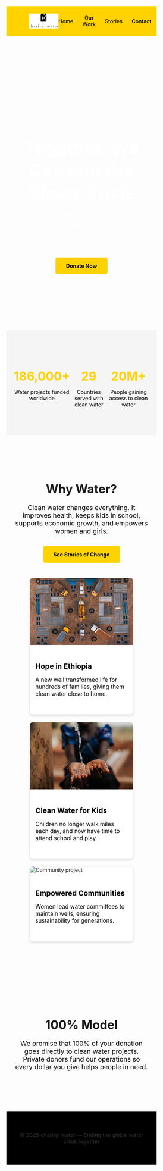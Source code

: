 <!DOCTYPE html>
<html lang="en">
<head>
  <meta charset="UTF-8">
  <meta name="viewport" content="width=device-width, initial-scale=1.0">
  <title>Charity: Water - End the Water Crisis</title>
  <style>
    * { margin: 0; padding: 0; box-sizing: border-box; }

    body {
      font-family: 'Helvetica Neue', Arial, sans-serif;
      background: #fff;
      color: #000;
      line-height: 1.6;
    }

    header {
      background: #FFD200;
      padding: 20px 60px;
      display: flex;
      justify-content: space-between;
      align-items: center;
    }

    header img {
      height: 40px;
      background: transparent; /* Ensure no white background */
      display: block;
    }

    nav ul {
      list-style: none;
      display: flex;
      gap: 25px;
      align-items: center; /* Ensure all nav items are vertically aligned */
      margin: 0;
      padding: 0;
    }

    nav li {
      display: flex;
      align-items: center; /* Vertically center each nav item */
      height: 100%;        /* Make sure all items have equal height */
    }

    nav a {
      text-decoration: none;
      color: #000;
      font-weight: 500;
    }

    nav a:hover {
      text-decoration: underline;
    }

    .hero {
      background: url('Uganda-2018-charitywater-cubbygraham-1769.jpg') no-repeat center center/cover;
      color: white;
      text-align: center;
      padding: 150px 20px;
      position: relative;
    }

    .hero::after {
      content: '';
      position: absolute;
      top: 0; left: 0; right: 0; bottom: 0;
      background: rgba(0,0,0,0.4);
    }

    .hero-content {
      position: relative;
      z-index: 1;
      max-width: 800px;
      margin: auto;
    }

    .hero h2 {
      font-size: 3rem;
      margin-bottom: 20px;
      font-weight: bold;
    }

    .hero p {
      font-size: 1.2rem;
      margin-bottom: 30px;
    }

    .btn {
      display: inline-block;
      padding: 14px 28px;
      background: #FFD200;
      color: #000;
      font-weight: bold;
      border-radius: 5px;
      text-decoration: none;
      transition: background 0.3s ease;
    }

    .btn:hover {
      background: #e6be00;
    }

    .impact {
      display: flex;
      justify-content: space-around;
      padding: 60px 20px;
      background: #f5f5f5;
      text-align: center;
    }

    .impact div {
      max-width: 250px;
    }

    .impact h3 {
      font-size: 2rem;
      color: #FFD200;
      margin-bottom: 10px;
    }

    .impact p {
      color: #000; /* Ensure impact text is black for better contrast */
    }

    .section {
      padding: 80px 20px;
      text-align: center;
      max-width: 900px;
      margin: auto;
    }

    .section h2 {
      font-size: 2rem;
      margin-bottom: 20px;
    }

    .section p {
      font-size: 1.1rem;
      margin-bottom: 30px;
      color: #000; /* Ensure all section paragraphs are black for visibility */
    }

    .stories {
      display: flex;
      gap: 20px;
      flex-wrap: wrap;
      justify-content: center;
      margin-top: 40px;
    }

    .story {
      background: #fff;
      border: 1px solid #eee;
      border-radius: 8px;
      width: 280px;
      text-align: left;
      box-shadow: 0 4px 6px rgba(0,0,0,0.1);
      overflow: hidden;
    }

    .story img {
      width: 100%;
      height: 180px;
      object-fit: cover;
    }

    .story-content {
      padding: 15px;
    }

    .story-content h3 {
      margin-bottom: 10px;
      font-size: 1.2rem;
      color: #000; /* Make story box titles black for better contrast */
    }

    .story-content p {
      font-size: 0.95rem;
      color: #000; /* Changed from #555 to black for better contrast */
    }

    footer {
      background: #000;
      color: #000; /* Changed from white to black */
      text-align: center;
      padding: 40px 20px;
    }

    footer p {
      font-size: 0.9rem;
      color: #333; /* Changed from #ccc to #333 for better contrast */
    }
  </style>
</head>
<body>

  <header>
    <img src="charitywater_logo_vertical_AllBlack.png" alt="Charity: Water Logo">
    <nav>
      <ul>
        <li><a href="#">Home</a></li>
        <li><a href="#">Our Work</a></li>
        <li><a href="#">Stories</a></li>
        <li><a href="#">Contact</a></li>
      </ul>
    </nav>
  </header>

  <section class="hero">
    <div class="hero-content">
      <h2>Together, We Can End the Water Crisis</h2>
      <p>Since 2006, we’ve been working to ensure everyone has access to life’s most basic need. With your help, it can happen in our lifetime.</p>
      <a href="#" class="btn">Donate Now</a>
    </div>
  </section>

  <section class="impact">
    <div>
      <h3>186,000+</h3>
      <p>Water projects funded worldwide</p>
    </div>
    <div>
      <h3>29</h3>
      <p>Countries served with clean water</p>
    </div>
    <div>
      <h3>20M+</h3>
      <p>People gaining access to clean water</p>
    </div>
  </section>

  <section class="section">
    <h2>Why Water?</h2>
    <p>Clean water changes everything. It improves health, keeps kids in school, supports economic growth, and empowers women and girls.</p>
    <a href="#" class="btn">See Stories of Change</a>
    <div class="stories">
      <div class="story">
        <img src="eyJidWNrZXQiOiJkcm9wbWFyayIsImtleSI6IjMwMDAxOC9hMTdlNjkyNzM0YjcxOTZkNDMyNWRhOTI3ZDYxODI5OTFhNmUyMjc2Yzc1MzU5YmVlYjZhY2EzZDIwNjM4NWE1L0pUN0E0NTg5LUVkaXQtRWRpdC5qcGciLCJlZGl0cyI6eyJyZXNpemUiOnsid2lkdGgiOjYw.jpg" alt="Hope in Ethiopia">
        <div class="story-content">
          <h3>Hope in Ethiopia</h3>
          <p>A new well transformed life for hundreds of families, giving them clean water close to home.</p>
        </div>
      </div>
      <div class="story">
        <img src="charity_water_Tanzania_TaraShupePhotography_0255.jpg">
        <div class="story-content">
          <h3>Clean Water for Kids</h3>
          <p>Children no longer walk miles each day, and now have time to attend school and play.</p>
        </div>
      </div>
      <div class="story">
        <img src="https://images.unsplash.com/photo-1488521787991-ed7bbaae773c?auto=format&fit=crop&w=600&q=80" alt="Community project">
        <div class="story-content">
          <h3>Empowered Communities</h3>
          <p>Women lead water committees to maintain wells, ensuring sustainability for generations.</p>
        </div>
      </div>
    </div>
  </section>

  <section class="section">
    <h2>100% Model</h2>
    <p>We promise that 100% of your donation goes directly to clean water projects. Private donors fund our operations so every dollar you give helps people in need.</p>
  </section>

  <footer>
    <p>© 2025 charity: water — Ending the global water crisis together</p>
  </footer>

</body>
</html>
